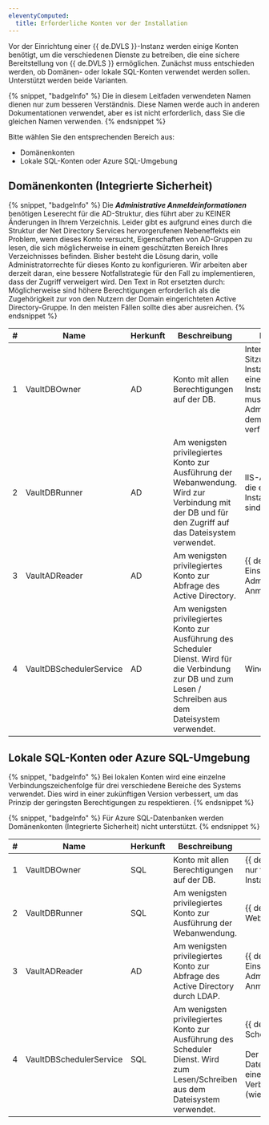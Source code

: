 ```yaml
---
eleventyComputed:
  title: Erforderliche Konten vor der Installation
---
```

Vor der Einrichtung einer {{ de.DVLS }}-Instanz werden einige Konten benötigt, um die verschiedenen Dienste zu betreiben, die eine sichere Bereitstellung von {{ de.DVLS }} ermöglichen. Zunächst muss entschieden werden, ob Domänen- oder lokale SQL-Konten verwendet werden sollen. Unterstützt werden beide Varianten.  

{% snippet, "badgeInfo" %}
Die in diesem Leitfaden verwendeten Namen dienen nur zum besseren Verständnis. Diese Namen werde auch in anderen Dokumentationen verwendet, aber es ist nicht erforderlich, dass Sie die gleichen Namen verwenden.
{% endsnippet %}

Bitte wählen Sie den entsprechenden Bereich aus:

* Domänenkonten
* Lokale SQL-Konten oder Azure SQL-Umgebung

## Domänenkonten (Integrierte Sicherheit) 

{% snippet, "badgeInfo" %}
Die ***Administrative Anmeldeinformationen*** benötigen Leserecht für die AD-Struktur, dies führt aber zu KEINER Änderungen in Ihrem Verzeichnis. Leider gibt es aufgrund eines durch die Struktur der Net Directory Services hervorgerufenen Nebeneffekts ein Problem, wenn dieses Konto versucht, Eigenschaften von AD-Gruppen zu lesen, die sich möglicherweise in einem geschützten Bereich Ihres Verzeichnisses befinden.
Bisher besteht die Lösung darin, volle Administratorrechte für dieses Konto zu konfigurieren. Wir arbeiten aber derzeit daran, eine bessere Notfallstrategie für den Fall zu implementieren, dass der Zugriff verweigert wird. Den Text in Rot ersetzten durch: Möglicherweise sind höhere Berechtigungen erforderlich als die Zugehörigkeit zur von den Nutzern der Domain eingerichteten Active Directory-Gruppe. In den meisten Fällen sollte dies aber ausreichen. 
{% endsnippet %}

| # | Name                  | Herkunft | Beschreibung                               | Konfiguriert in... |
| - | --------------------- | -------- | ------------------------------------------ | ------------------ |
| 1 | VaultDBOwner            | AD     | Konto mit allen Berechtigungen auf der DB. | Interaktive Windows-Sitzungen zum Installieren/Aktualisieren einer {{ de.DVLS }}-Instanz. Dieses Konto muss zudem über lokale Administratorrechte auf dem {{ de.DVLS }} verfügen. |
| 2 | VaultDBRunner           | AD     | Am wenigsten privilegiertes Konto zur Ausführung der Webanwendung. Wird zur Verbindung mit der DB und für den Zugriff auf das Dateisystem verwendet. | IIS-Anwendungspools, die einer {{ de.DVLS }}-Instanz zugeordnet sind. |
| 3 | VaultADReader         | AD     | Am wenigsten privilegiertes Konto zur Abfrage des Active Directory. | {{ de.DVLS }}-Instanz-Einstellungen - Administrative Anmeldeinformationen. |
| 4 | VaultDBSchedulerService | AD     | Am wenigsten privilegiertes Konto zur Ausführung des Scheduler Dienst. Wird für die Verbindung zur DB und zum Lesen / Schreiben aus dem Dateisystem verwendet. | Windows Dienste |

## Lokale SQL-Konten oder Azure SQL-Umgebung

{% snippet, "badgeInfo" %}
Bei lokalen Konten wird eine einzelne Verbindungszeichenfolge für drei verschiedene Bereiche des Systems verwendet. Dies wird in einer zukünftigen Version verbessert, um das Prinzip der geringsten Berechtigungen zu respektieren.
{% endsnippet %}

{% snippet, "badgeInfo" %}
Für Azure SQL-Datenbanken werden Domänenkonten (Integrierte Sicherheit) nicht unterstützt.
{% endsnippet %}

| # | Name                  | Herkunft | Beschreibung                               | Konfiguriert in... |
| - | --------------------- | -------- | ------------------------------------------ | ------------------ |
| 1 | VaultDBOwner            | SQL    | Konto mit allen Berechtigungen auf der DB.                | {{ de.DVLSCONSOLE }} nur für Sitzungen zur Installation/Aktualisierung. |
| 2 | VaultDBRunner           | SQL    | Am wenigsten privilegiertes Konto zur Ausführung der Webanwendung.   | {{ de.DVLSCONSOLE }} - Webanwendung. |
| 3 | VaultADReader         | AD     | Am wenigsten privilegiertes Konto zur Abfrage des Active Directory durch LDAP. | {{ de.DVLS }}-Instanz-Einstellungen - Administrative Anmeldeinformationen. |
| 4 | VaultDBSchedulerService | SQL    | Am wenigsten privilegiertes Konto zur Ausführung des Scheduler Dienst. Wird zum Lesen/Schreiben aus dem Dateisystem verwendet. | {{ de.DVLSCONSOLE }} - Scheduler Dienst. <br><br>Der Zugriff auf die Datenbank erfolgt über eine einzelne Verbindungszeichenfolge (wie oben beschrieben.) |
